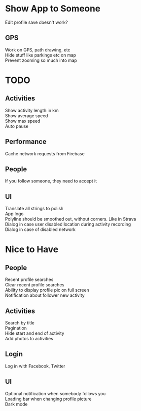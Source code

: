 # Show App to Someone

Edit profile save doesn't work?

## GPS

Work on GPS, path drawing, etc  
Hide stuff like parkings etc on map  
Prevent zooming so much into map

# TODO

## Activities

Show activity length in km  
Show average speed  
Show max speed  
Auto pause

## Performance

Cache network requests from Firebase

## People

If you follow someone, they need to accept it

## UI

Translate all strings to polish  
App logo  
Polyline should be smoothed out, without corners. Like in Strava   
Dialog in case user disabled location during activity recording  
Dialog in case of disabled network

# Nice to Have

## People

Recent profile searches  
Clear recent profile searches  
Ability to display profile pic on full screen  
Notification about follower new activity

## Activities

Search by title  
Pagination  
Hide start and end of activity  
Add photos to activities

## Login

Log in with Facebook, Twitter

## UI

Optional notification when somebody follows you  
Loading bar when changing profile picture  
Dark mode
